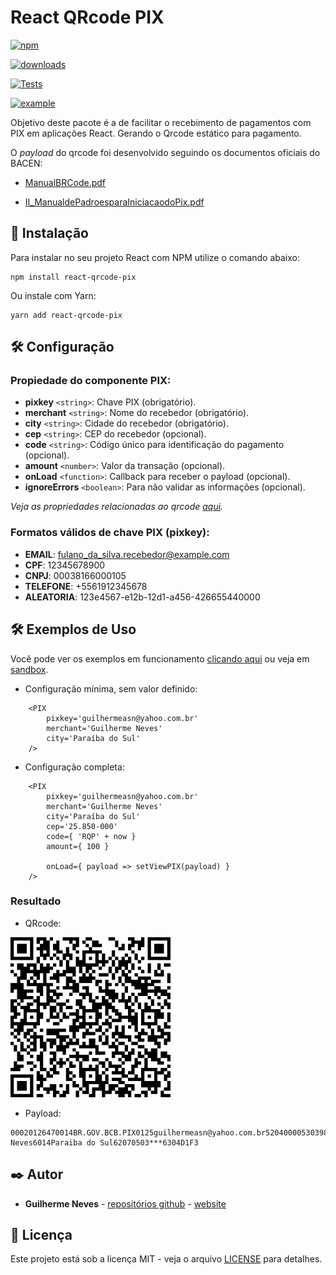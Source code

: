 # React QRcode PIX

[![npm](https://img.shields.io/npm/v/react-qrcode-pix.svg)](https://www.npmjs.com/package/react-qrcode-pix/v/latest)

[![downloads](https://img.shields.io/npm/dt/react-qrcode-pix)](https://www.npmjs.com/package/react-qrcode-pix/)

[![Tests](https://github.com/guilhermeasn/react-qrcode-pix/actions/workflows/node_tests.yml/badge.svg)](https://github.com/guilhermeasn/react-qrcode-pix/actions/workflows/node_tests.yml)

[![example](https://github.com/guilhermeasn/react-qrcode-pix/actions/workflows/pages/pages-build-deployment/badge.svg)](https://guilhermeasn.github.io/react-qrcode-pix/)

Objetivo deste pacote é a de facilitar o recebimento de pagamentos com PIX em aplicações React. Gerando o Qrcode estático para pagamento.

O *payload* do qrcode foi desenvolvido seguindo os documentos oficiais do BACEN:

 - [ManualBRCode.pdf](https://www.bcb.gov.br/content/estabilidadefinanceira/spb_docs/ManualBRCode.pdf)
 * [II_ManualdePadroesparaIniciacaodoPix.pdf](https://www.bcb.gov.br/content/estabilidadefinanceira/pix/Regulamento_Pix/II_ManualdePadroesparaIniciacaodoPix.pdf)

## 🚀 Instalação

Para instalar no seu projeto React com NPM utilize o comando abaixo:

```
npm install react-qrcode-pix
```

Ou instale com Yarn:

```
yarn add react-qrcode-pix
```

## 🛠️ Configuração

### Propiedade do componente PIX:

 - **pixkey**  ```<string>```: Chave PIX (obrigatório).
 - **merchant**  ```<string>```: Nome do recebedor (obrigatório).
 - **city**  ```<string>```: Cidade do recebedor (obrigatório).
 - **cep**  ```<string>```: CEP do recebedor (opcional).
 - **code**  ```<string>```: Código único para identificação do pagamento (opcional).
 - **amount**  ```<number>```: Valor da transação (opcional).
 - **onLoad** ```<function>```: Callback para receber o payload (opcional).
 - **ignoreErrors** ```<boolean>```: Para não validar as informações (opcional).

*Veja as propriedades relacionadas ao qrcode [aqui](https://github.com/gcoro/react-qrcode-logo#props).*

### Formatos válidos de chave PIX (pixkey):

 - **EMAIL**: fulano_da_silva.recebedor@example.com
 - **CPF**: 12345678900
 - **CNPJ**: 00038166000105
 - **TELEFONE**: +5561912345678
 - **ALEATORIA**: 123e4567-e12b-12d1-a456-426655440000

## 🛠️ Exemplos de Uso

Você pode ver os exemplos em funcionamento [clicando aqui](https://guilhermeasn.github.io/react-qrcode-pix/) ou veja em [sandbox](https://codesandbox.io/s/cool-resonance-rrcv9q?file=/src/App.js).

 - Configuração mínima, sem valor definido:
  
```
    <PIX
        pixkey='guilhermeasn@yahoo.com.br'
        merchant='Guilherme Neves'
        city='Paraíba do Sul'
    />
```

 - Configuração completa:
  
```
    <PIX
        pixkey='guilhermeasn@yahoo.com.br'
        merchant='Guilherme Neves'
        city='Paraíba do Sul'
        cep='25.850-000'
        code={ 'RQP' + now }
        amount={ 100 }

        onLoad={ payload => setViewPIX(payload) }
    />
```

### Resultado

- QRcode:
  
![QrCodePIX](./qrcode-pix.png)

- Payload:

```
00020126470014BR.GOV.BCB.PIX0125guilhermeasn@yahoo.com.br5204000053039865802BR5915Guilherme Neves6014Paraiba do Sul62070503***6304D1F3
```

## ✒️ Autor

* **Guilherme Neves** - [repositórios github](https://github.com/guilhermeasn/) - [website](https://gn.dev.br)

## 📄 Licença

Este projeto está sob a licença MIT - veja o arquivo [LICENSE](https://github.com/guilhermeasn/react-qrcode-pix/blob/master/LICENSE) para detalhes.